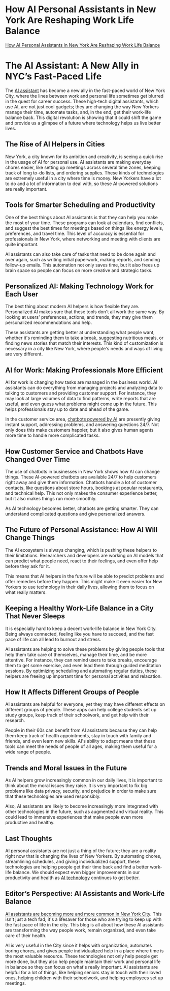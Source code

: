 # How AI Personal Assistants in New York Are Reshaping Work Life Balance

[How AI Personal Assistants in New York Are Reshaping Work Life Balance](https://admin.groupify.ai/assets/8ee7d4cf-5d32-4b7e-ae53-6faffe60bc0a)

# The AI Assistant: A New Ally in NYC’s Fast-Paced Life

The [AI assistant](https://groupify.ai/ai-personal-assistant-tools) has become a new ally in the fast-paced world of New York City, where the lines between work and personal life sometimes get blurred in the quest for career success. These high-tech digital assistants, which use AI, are not just cool gadgets; they are changing the way New Yorkers manage their time, automate tasks, and, in the end, get their work-life balance back. This digital revolution is showing that it could shift the game and provide us a glimpse of a future where technology helps us live better lives.

## The Rise of AI Helpers in Cities

New York, a city known for its ambition and creativity, is seeing a quick rise in the usage of AI for personal use. AI assistants are making everyday chores easier, like setting up meetings across several time zones, keeping track of long to-do lists, and ordering supplies. These kinds of technologies are extremely useful in a city where time is money. New Yorkers have a lot to do and a lot of information to deal with, so these AI-powered solutions are really important.

## Tools for Smarter Scheduling and Productivity

One of the best things about AI assistants is that they can help you make the most of your time. These programs can look at calendars, find conflicts, and suggest the best times for meetings based on things like energy levels, preferences, and travel time. This level of accuracy is essential for professionals in New York, where networking and meeting with clients are quite important.

AI assistants can also take care of tasks that need to be done again and over again, such as writing initial paperwork, making reports, and sending follow-up emails. This automation not only saves time, but it also frees up brain space so people can focus on more creative and strategic tasks.

## Personalized AI: Making Technology Work for Each User

The best thing about modern AI helpers is how flexible they are. Personalized AI makes sure that these tools don't all work the same way. By looking at users' preferences, actions, and trends, they may give them personalized recommendations and help.

These assistants are getting better at understanding what people want, whether it's reminding them to take a break, suggesting nutritious meals, or finding news stories that match their interests. This kind of customization is necessary in a city like New York, where people's needs and ways of living are very different.

## AI for Work: Making Professionals More Efficient

AI for work is changing how tasks are managed in the business world. AI assistants can do everything from managing projects and analyzing data to talking to customers and providing customer support. For instance, they may look at large volumes of data to find patterns, write reports that are useful, and even guess what problems might come up in the future. This helps professionals stay up to date and ahead of the game.

In the customer service area, [chatbots powered by AI](https://groupify.ai/ai-text-generators) are presently giving instant support, addressing problems, and answering questions 24/7. Not only does this make customers happier, but it also gives human agents more time to handle more complicated tasks.

## How Customer Service and Chatbots Have Changed Over Time

The use of chatbots in businesses in New York shows how AI can change things. These AI-powered chatbots are available 24/7 to help customers right away and give them information. Chatbots handle a lot of customer contacts, like questions about store hours, bookings at popular restaurants, and technical help. This not only makes the consumer experience better, but it also makes things run more smoothly.

As AI technology becomes better, chatbots are getting smarter. They can understand complicated questions and give personalized answers.

## The Future of Personal Assistance: How AI Will Change Things

The AI ecosystem is always changing, which is pushing these helpers to their limitations. Researchers and developers are working on AI models that can predict what people need, react to their feelings, and even offer help before they ask for it.

This means that AI helpers in the future will be able to predict problems and offer remedies before they happen. This might make it even easier for New Yorkers to use technology in their daily lives, allowing them to focus on what really matters.

## Keeping a Healthy Work-Life Balance in a City That Never Sleeps

It is especially hard to keep a decent work-life balance in New York City. Being always connected, feeling like you have to succeed, and the fast pace of life can all lead to burnout and stress.

AI assistants are helping to solve these problems by giving people tools that help them take care of themselves, manage their time, and be more attentive. For instance, they can remind users to take breaks, encourage them to get some exercise, and even lead them through guided meditation sessions. By optimizing scheduling and automating regular duties, these helpers are freeing up important time for personal activities and relaxation.

## How It Affects Different Groups of People

AI assistants are helpful for everyone, yet they may have different effects on different groups of people. These apps can help college students set up study groups, keep track of their schoolwork, and get help with their research.

People in their 60s can benefit from AI assistants because they can help them keep track of health appointments, stay in touch with family and friends, and even learn new skills. AI's ability to adapt means that these tools can meet the needs of people of all ages, making them useful for a wide range of people.

## Trends and Moral Issues in the Future

As AI helpers grow increasingly common in our daily lives, it is important to think about the moral issues they raise. It is very important to fix big problems like data privacy, security, and prejudice in order to make sure that these technologies are used responsibly.

Also, AI assistants are likely to become increasingly more integrated with other technologies in the future, such as augmented and virtual reality. This could lead to immersive experiences that make people even more productive and healthy.

## Last Thoughts

AI personal assistants are not just a thing of the future; they are a reality right now that is changing the lives of New Yorkers. By automating chores, streamlining schedules, and giving individualized support, these technologies are helping people get their time back and find a better work-life balance. We should expect even bigger improvements in our productivity and health as [AI technology](https://groupify.ai/generative-ai) continues to get better.

## Editor’s Perspective: AI Assistants and Work-Life Balance

[AI assistants are becoming more and more common in New York City](https://www.thediff.co/archive/ai-assistants-will-be-great-especially-for-the-biggest-companies/). This isn't just a tech fad; it's a lifesaver for those who are trying to keep up with the fast pace of life in the city. This blog is all about how these AI assistants are transforming the way people work, remain organized, and even take care of their health.

AI is very useful in the City since it helps with organization, automates boring chores, and gives people individualized help in a place where time is the most valuable resource. These technologies not only help people get more done, but they also help people maintain their work and personal life in balance so they can focus on what's really important. AI assistants are helpful for a lot of things, like helping seniors stay in touch with their loved ones, helping children with their schoolwork, and helping employees set up meetings.
